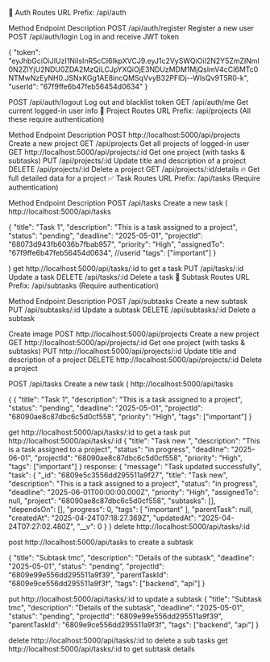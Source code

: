 🔐 Auth Routes
URL Prefix: /api/auth


Method	Endpoint	Description
POST	/api/auth/register	Register a new user
POST	/api/auth/login	Log in and receive JWT token

{
    "token": "eyJhbGciOiJIUzI1NiIsInR5cCI6IkpXVCJ9.eyJ1c2VySWQiOiI2N2Y5ZmZlNmI0N2ZlYjU2NDU0ZDA2MzQiLCJpYXQiOjE3NDUzMDM1MjQsImV4cCI6MTc0NTMwNzEyNH0.JSNxKGg1AE8incQMSqVvyB32PFlDj--WIsQv9T5R0-k",
    "userId": "67f9ffe6b47feb56454d0634"
}


POST	/api/auth/logout	Log out and blacklist token
GET	/api/auth/me	Get current logged-in user info
📁 Project Routes
URL Prefix: /api/projects
(All these require authentication)


Method	Endpoint	Description
POST	http://localhost:5000/api/projects	Create a new project
GET	/api/projects	Get all projects of logged-in user
GET	http://localhost:5000/api/projects/:id	Get one project (with tasks & subtasks)
PUT	/api/projects/:id	Update title and description of a project
DELETE	/api/projects/:id	Delete a project
GET	/api/projects/:id/details	🔥 Get full detailed data for a project
✅ Task Routes
URL Prefix: /api/tasks
(Require authentication)


Method	Endpoint	Description
POST	/api/tasks	Create a new task
(
  http://localhost:5000/api/tasks

  {
  "title": "Task 1",
  "description": "This is a task assigned to a project",
  "status": "pending",
  "deadline": "2025-05-01",
  "projectId": "68073d943fb6036b7fbab957",
  "priority": "High",
  "assignedTo": "67f9ffe6b47feb56454d0634",  //userid
  "tags": ["important"]
}

)
get http://localhost:5000/api/tasks/:id
to get a task
PUT	/api/tasks/:id	Update a task
DELETE	/api/tasks/:id	Delete a task
🔄 Subtask Routes
URL Prefix: /api/subtasks
(Require authentication)


Method	Endpoint	Description
POST	/api/subtasks	Create a new subtask
PUT	/api/subtasks/:id	Update a subtask
DELETE	/api/subtasks/:id	Delete a subtask





<!-- updated -->

Create image POST	http://localhost:5000/api/projects	Create a new project
GET	http://localhost:5000/api/projects/:id	Get one project (with tasks & subtasks)
PUT	http://localhost:5000/api/projects/:id	Update title and description of a project
DELETE	http://localhost:5000/api/projects/:id	Delete a project

POST	/api/tasks	Create a new task
(
  http://localhost:5000/api/tasks

  {
  {
  "title": "Task 1",
  "description": "This is a task assigned to a project",
  "status": "pending",
  "deadline": "2025-05-01",
  "projectId": "68090ae8c87dbc6c5d0cf558",
  "priority": "High",
  "tags": ["important"]
}

get http://localhost:5000/api/tasks/:id
to get a task
put http://localhost:5000/api/tasks/:id
{
  "title": "Task new ",
  "description": "This is a task assigned to a project",
  "status": "in progress",
  "deadline": "2025-06-01",
  "projectId": "68090ae8c87dbc6c5d0cf558",
  "priority": "High",
  "tags": ["important"]
}
response:
{
    "message": "Task updated successfully",
    "task": {
        "_id": "6809e5c3556dd295511a9f27",
        "title": "Task new",
        "description": "This is a task assigned to a project",
        "status": "in progress",
        "deadline": "2025-06-01T00:00:00.000Z",
        "priority": "High",
        "assignedTo": null,
        "project": "68090ae8c87dbc6c5d0cf558",
        "subtasks": [],
        "dependsOn": [],
        "progress": 0,
        "tags": [
            "important"
        ],
        "parentTask": null,
        "createdAt": "2025-04-24T07:18:27.369Z",
        "updatedAt": "2025-04-24T07:27:02.480Z",
        "__v": 0
    }
}
delete http://localhost:5000/api/tasks/:id


post http://localhost:5000/api/tasks  to create a subtask

{
  "title": "Subtask tmc",
  "description": "Details of the subtask",
  "deadline": "2025-05-01",
  "status": "pending",
  "projectId": "6809e99e556dd295511a9f39",
  "parentTaskId": "6809e9ce556dd295511a9f3f",
  "tags": ["backend", "api"]
}


put http://localhost:5000/api/tasks/:id  to update a subtask
{
  "title": "Subtask tmc",
  "description": "Details of the subtask",
  "deadline": "2025-05-01",
  "status": "pending",
  "projectId": "6809e99e556dd295511a9f39",
  "parentTaskId": "6809e9ce556dd295511a9f3f",
  "tags": ["backend", "api"]
}

delete http://localhost:5000/api/tasks/:id  to delete a sub tasks
get http://localhost:5000/api/tasks/:id to get subtask details